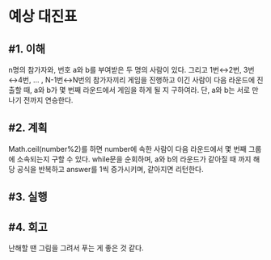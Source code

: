 예상 대진표
====================

#1. 이해
------------------
n명의 참가자와, 번호 a와 b를 부여받은 두 명의 사람이 있다. 그리고 1번↔2번, 3번↔4번, ... , N-1번↔N번의 참가자끼리 게임을 진행하고 이긴 사람이 다음 라운드에 진출할 때, a와 b가 몇 번째 라운드에서 게임을 하게 될 지 구하여라. 단, a와 b는 서로 만나기 전까지 연승한다.

#2. 계획
---------------
Math.ceil(number%2)를 하면 number에 속한 사람이 다음 라운드에서 몇 번째 그룹에 소속되는지 구할 수 있다. while문을 순회하며, a와 b의 라운드가 같아질 때 까지 해당 공식을 반복하고 answer를 1씩 증가시키며, 같아지면 리턴한다. 

#3. 실행
-----------------

#4. 회고
-----------------
난해할 땐 그림을 그려서 푸는 게 좋은 것 같다.